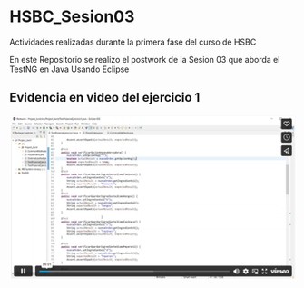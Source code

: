 # HSBC_Sesion03
Actividades realizadas durante la primera fase del curso de HSBC

En este Repositorio se realizo el postwork de la Sesion 03 que aborda el TestNG en Java Usando Eclipse

## Evidencia en video del ejercicio 1

[![Video](/src/evidencia1.jpg)](https://vimeo.com/manage/videos/777748477/player)
